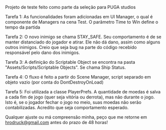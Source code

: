 Projeto de teste feito como parte da seleção para PUGA studios



Tarefa 1: As funcionalidades foram adicionadas em UI Manager, o qual é componente de Managers na cena Test. O parâmetro Time to Win define o tempo da partida

Tarefa 2: O novo inimigo se chama STAY_SAFE. Seu comportamento é de se manter distanciado do jogador e atirar. Ele não dá dano, assim como alguns outros inimigos. Creio que seja bug na parte do código recebido responsável pelo dano dos inimigos.

Tarefa 3: A definição do Scriptable Object se encontra na pasta "Assets/Scripts/Scriptable Objects". Se chama Ship Status.

Tarefa 4: O fluxo é feito a partir do Scene Manager, script separado em objeto vazio (por conta do DontDestroyOnLoad)

Tarefa 5: Foi utilizada a classe PlayerPrefs. A quantidade de moedas é salva a cada fim de jogo (quer seja vitória ou derrota), mas não durante o jogo. Isto é, se o jogador fechar o jogo no meio, suas moedas não serão contabilizadas. Acredito que seja comportamento esperado.



Qualquer ajuste ou má compreensão minha, peço que me retorne em hrodruck@gmail.com antes do prazo de 48 horas!
